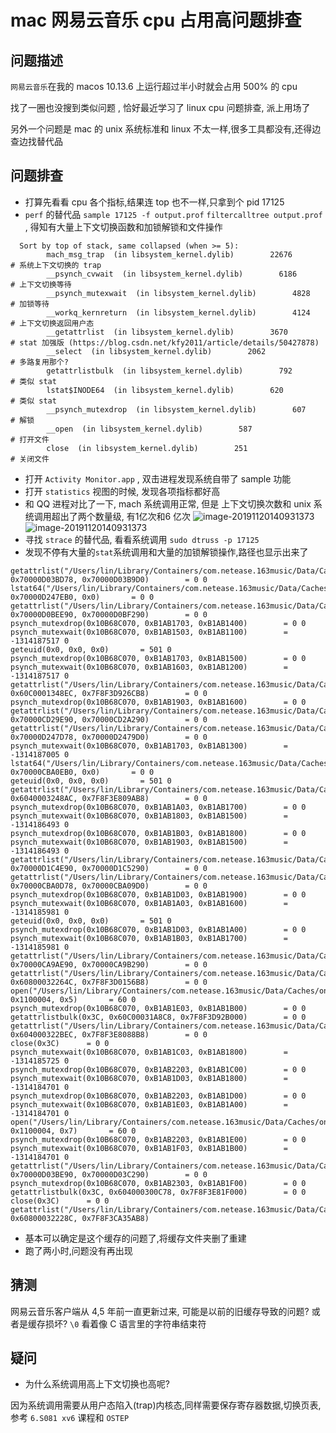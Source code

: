 # mac 网易云音乐 cpu 占用高问题排查

## 问题描述 
`网易云音乐`在我的 macos 10.13.6 上运行超过半小时就会占用 500% 的 cpu 

找了一圈也没搜到类似问题 , 恰好最近学习了 linux cpu 问题排查, 派上用场了

另外一个问题是 mac 的 unix 系统标准和 linux 不太一样,很多工具都没有,还得边查边找替代品

## 问题排查
- 打算先看看 cpu 各个指标,结果连 top 也不一样,只拿到个 pid 17125
- `perf` 的替代品 `sample 17125 -f output.prof`  `filtercalltree output.prof` , 得知有大量上下文切换函数和加锁解锁和文件操作
  
```
  Sort by top of stack, same collapsed (when >= 5):
        mach_msg_trap  (in libsystem_kernel.dylib)        22676         # 系统上下文切换的 trap
        __psynch_cvwait  (in libsystem_kernel.dylib)        6186        # 上下文切换等待
        __psynch_mutexwait  (in libsystem_kernel.dylib)        4828     # 加锁等待
        __workq_kernreturn  (in libsystem_kernel.dylib)        4124     # 上下文切换返回用户态
        __getattrlist  (in libsystem_kernel.dylib)        3670          # stat 加强版 (https://blog.csdn.net/kfy2011/article/details/50427878)
        __select  (in libsystem_kernel.dylib)        2062               # 多路复用那个?
        getattrlistbulk  (in libsystem_kernel.dylib)        792         # 类似 stat
        lstat$INODE64  (in libsystem_kernel.dylib)        620           # 类似 stat
        __psynch_mutexdrop  (in libsystem_kernel.dylib)        607      # 解锁
        __open  (in libsystem_kernel.dylib)        587                  # 打开文件
        close  (in libsystem_kernel.dylib)        251                   # 关闭文件
```
  
- 打开 `Activity Monitor.app` , 双击进程发现系统自带了 sample 功能
- 打开 `statistics` 视图的时候, 发现各项指标都好高
- 和 QQ 进程对比了一下,  mach 系统调用正常, 但是 上下文切换次数和 unix 系统调用超出了两个数量级, 有1亿次和6 亿次
  ![image-20191120140931373](/img/neteas-many-syscall.png)
  ![image-20191120140931373](/img/qq-syscall.png)
- 寻找 `strace` 的替代品, 看看系统调用 `sudo dtruss -p 17125`
- 发现不停有大量的`stat`系统调用和大量的加锁解锁操作,路径也显示出来了
```
getattrlist("/Users/lin/Library/Containers/com.netease.163music/Data/Caches/online_play_cache\0", 0x70000D03BD78, 0x70000D03B9D0)		 = 0 0
lstat64("/Users/lin/Library/Containers/com.netease.163music/Data/Caches/online_play_cache\0", 0x70000D247EB0, 0x0)		 = 0 0
getattrlist("/Users/lin/Library/Containers/com.netease.163music/Data/Caches/online_play_cache\0", 0x70000D0BEE90, 0x70000D0BF290)		 = 0 0
psynch_mutexdrop(0x10B68C070, 0xB1AB1703, 0xB1AB1400)		 = 0 0
psynch_mutexwait(0x10B68C070, 0xB1AB1503, 0xB1AB1100)		 = -1314187517 0
geteuid(0x0, 0x0, 0x0)		 = 501 0
psynch_mutexdrop(0x10B68C070, 0xB1AB1703, 0xB1AB1500)		 = 0 0
psynch_mutexwait(0x10B68C070, 0xB1AB1603, 0xB1AB1200)		 = -1314187517 0
getattrlist("/Users/lin/Library/Containers/com.netease.163music/Data/Caches/online_play_cache\0", 0x60C0001348EC, 0x7F8F3D926CB8)		 = 0 0
psynch_mutexdrop(0x10B68C070, 0xB1AB1903, 0xB1AB1600)		 = 0 0
getattrlist("/Users/lin/Library/Containers/com.netease.163music/Data/Caches/online_play_cache\0", 0x70000CD29E90, 0x70000CD2A290)		 = 0 0
getattrlist("/Users/lin/Library/Containers/com.netease.163music/Data/Caches/online_play_cache\0", 0x70000D247D78, 0x70000D2479D0)		 = 0 0
psynch_mutexwait(0x10B68C070, 0xB1AB1703, 0xB1AB1300)		 = -1314187005 0
lstat64("/Users/lin/Library/Containers/com.netease.163music/Data/Caches/online_play_cache\0", 0x70000CBA0EB0, 0x0)		 = 0 0
geteuid(0x0, 0x0, 0x0)		 = 501 0
getattrlist("/Users/lin/Library/Containers/com.netease.163music/Data/Caches/online_play_cache\0", 0x6040003248AC, 0x7F8F3E809AB8)		 = 0 0
psynch_mutexdrop(0x10B68C070, 0xB1AB1A03, 0xB1AB1700)		 = 0 0
psynch_mutexwait(0x10B68C070, 0xB1AB1803, 0xB1AB1500)		 = -1314186493 0
psynch_mutexdrop(0x10B68C070, 0xB1AB1B03, 0xB1AB1800)		 = 0 0
psynch_mutexwait(0x10B68C070, 0xB1AB1903, 0xB1AB1500)		 = -1314186493 0
getattrlist("/Users/lin/Library/Containers/com.netease.163music/Data/Caches/online_play_cache\0", 0x70000D1C4E90, 0x70000D1C5290)		 = 0 0
getattrlist("/Users/lin/Library/Containers/com.netease.163music/Data/Caches/online_play_cache\0", 0x70000CBA0D78, 0x70000CBA09D0)		 = 0 0
psynch_mutexdrop(0x10B68C070, 0xB1AB1D03, 0xB1AB1900)		 = 0 0
psynch_mutexwait(0x10B68C070, 0xB1AB1A03, 0xB1AB1600)		 = -1314185981 0
geteuid(0x0, 0x0, 0x0)		 = 501 0
psynch_mutexdrop(0x10B68C070, 0xB1AB1D03, 0xB1AB1A00)		 = 0 0
psynch_mutexwait(0x10B68C070, 0xB1AB1B03, 0xB1AB1700)		 = -1314185981 0
getattrlist("/Users/lin/Library/Containers/com.netease.163music/Data/Caches/online_play_cache\0", 0x70000CA9AE90, 0x70000CA9B290)		 = 0 0
getattrlist("/Users/lin/Library/Containers/com.netease.163music/Data/Caches/online_play_cache\0", 0x60800032264C, 0x7F8F3D0156B8)		 = 0 0
open("/Users/lin/Library/Containers/com.netease.163music/Data/Caches/online_play_cache\0", 0x1100004, 0x5)		 = 60 0
psynch_mutexdrop(0x10B68C070, 0xB1AB1E03, 0xB1AB1B00)		 = 0 0
getattrlistbulk(0x3C, 0x60C00031A8C8, 0x7F8F3D92B000)		 = 0 0
getattrlist("/Users/lin/Library/Containers/com.netease.163music/Data/Caches/online_play_cache\0", 0x604000322BEC, 0x7F8F3E8088B8)		 = 0 0
close(0x3C)		 = 0 0
psynch_mutexwait(0x10B68C070, 0xB1AB1C03, 0xB1AB1800)		 = -1314185725 0
psynch_mutexdrop(0x10B68C070, 0xB1AB2203, 0xB1AB1C00)		 = 0 0
psynch_mutexwait(0x10B68C070, 0xB1AB1D03, 0xB1AB1800)		 = -1314184701 0
psynch_mutexdrop(0x10B68C070, 0xB1AB2203, 0xB1AB1D00)		 = 0 0
psynch_mutexwait(0x10B68C070, 0xB1AB1E03, 0xB1AB1A00)		 = -1314184701 0
open("/Users/lin/Library/Containers/com.netease.163music/Data/Caches/online_play_cache\0", 0x1100004, 0x7)		 = 60 0
psynch_mutexdrop(0x10B68C070, 0xB1AB2203, 0xB1AB1E00)		 = 0 0
psynch_mutexwait(0x10B68C070, 0xB1AB1F03, 0xB1AB1B00)		 = -1314184701 0
getattrlist("/Users/lin/Library/Containers/com.netease.163music/Data/Caches/online_play_cache\0", 0x70000D03BE90, 0x70000D03C290)		 = 0 0
psynch_mutexdrop(0x10B68C070, 0xB1AB2303, 0xB1AB1F00)		 = 0 0
getattrlistbulk(0x3C, 0x604000300C78, 0x7F8F3E81F000)		 = 0 0
close(0x3C)		 = 0 0
getattrlist("/Users/lin/Library/Containers/com.netease.163music/Data/Caches/online_play_cache\0", 0x60800032228C, 0x7F8F3CA35AB8)		
```

- 基本可以确定是这个缓存的问题了,将缓存文件夹删了重建
- 跑了两小时,问题没有再出现

## 猜测

网易云音乐客户端从 4,5 年前一直更新过来, 可能是以前的旧缓存导致的问题? 或者是缓存损坏?  `\0` 看着像 C 语言里的字符串结束符

## 疑问

- 为什么系统调用高上下文切换也高呢?

因为系统调用需要从用户态陷入(trap)内核态,同样需要保存寄存器数据,切换页表, 参考 `6.S081 xv6` 课程和 `OSTEP`